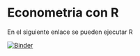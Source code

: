 # Econometria con R

En el siguiente enlace se pueden ejecutar R 

[![Binder](https://mybinder.org/badge_logo.svg)](https://mybinder.org/v2/gh/rafneta/ME2019/tree/master/Enonometria/master)
